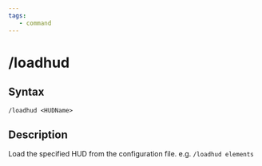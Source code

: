 ```yaml
---
tags:
   - command
---
```

# /loadhud

## Syntax
<!--cmd-syntax-start-->
```eqcommand
/loadhud <HUDName> 
```
<!--cmd-syntax-end-->

## Description
<!--cmd-desc-start-->
Load the specified HUD from the configuration file. e.g. `/loadhud elements`
<!--cmd-desc-end-->
